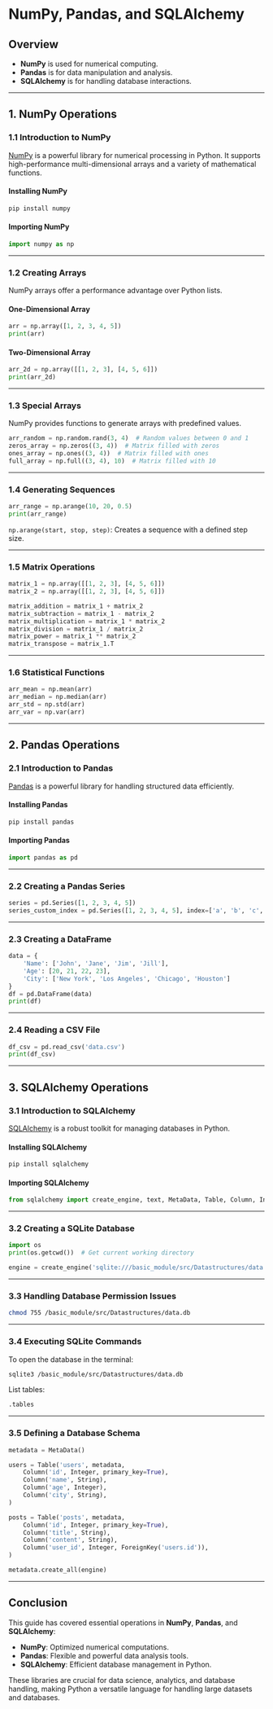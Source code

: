 # NumPy, Pandas, and SQLAlchemy

## Overview


- **NumPy** is used for numerical computing.
- **Pandas** is for data manipulation and analysis.
- **SQLAlchemy** is for handling database interactions.

---

## 1. NumPy Operations

### 1.1 Introduction to NumPy

[NumPy](https://numpy.org/) is a powerful library for numerical processing in Python. It supports high-performance multi-dimensional arrays and a variety of mathematical functions.

#### Installing NumPy

```sh
pip install numpy
```

#### Importing NumPy

```python
import numpy as np
```

---

### 1.2 Creating Arrays

NumPy arrays offer a performance advantage over Python lists.

#### One-Dimensional Array

```python
arr = np.array([1, 2, 3, 4, 5])
print(arr)
```

#### Two-Dimensional Array

```python
arr_2d = np.array([[1, 2, 3], [4, 5, 6]])
print(arr_2d)
```

---

### 1.3 Special Arrays

NumPy provides functions to generate arrays with predefined values.

```python
arr_random = np.random.rand(3, 4)  # Random values between 0 and 1
zeros_array = np.zeros((3, 4))  # Matrix filled with zeros
ones_array = np.ones((3, 4))  # Matrix filled with ones
full_array = np.full((3, 4), 10)  # Matrix filled with 10
```

---

### 1.4 Generating Sequences

```python
arr_range = np.arange(10, 20, 0.5)
print(arr_range)
```

`np.arange(start, stop, step)`: Creates a sequence with a defined step size.

---

### 1.5 Matrix Operations

```python
matrix_1 = np.array([[1, 2, 3], [4, 5, 6]])
matrix_2 = np.array([[1, 2, 3], [4, 5, 6]])

matrix_addition = matrix_1 + matrix_2
matrix_subtraction = matrix_1 - matrix_2
matrix_multiplication = matrix_1 * matrix_2
matrix_division = matrix_1 / matrix_2
matrix_power = matrix_1 ** matrix_2
matrix_transpose = matrix_1.T
```

---

### 1.6 Statistical Functions

```python
arr_mean = np.mean(arr)
arr_median = np.median(arr)
arr_std = np.std(arr)
arr_var = np.var(arr)
```

---

## 2. Pandas Operations

### 2.1 Introduction to Pandas

[Pandas](https://pandas.pydata.org/) is a powerful library for handling structured data efficiently.

#### Installing Pandas

```sh
pip install pandas
```

#### Importing Pandas

```python
import pandas as pd
```

---

### 2.2 Creating a Pandas Series

```python
series = pd.Series([1, 2, 3, 4, 5])
series_custom_index = pd.Series([1, 2, 3, 4, 5], index=['a', 'b', 'c', 'd', 'e'])
```

---

### 2.3 Creating a DataFrame

```python
data = {
    'Name': ['John', 'Jane', 'Jim', 'Jill'],
    'Age': [20, 21, 22, 23],
    'City': ['New York', 'Los Angeles', 'Chicago', 'Houston']
}
df = pd.DataFrame(data)
print(df)
```

---

### 2.4 Reading a CSV File

```python
df_csv = pd.read_csv('data.csv')
print(df_csv)
```

---

## 3. SQLAlchemy Operations

### 3.1 Introduction to SQLAlchemy

[SQLAlchemy](https://www.sqlalchemy.org/) is a robust toolkit for managing databases in Python.

#### Installing SQLAlchemy

```sh
pip install sqlalchemy
```

#### Importing SQLAlchemy

```python
from sqlalchemy import create_engine, text, MetaData, Table, Column, Integer, String, ForeignKey, insert, select
```

---

### 3.2 Creating a SQLite Database

```python
import os
print(os.getcwd())  # Get current working directory

engine = create_engine('sqlite:///basic_module/src/Datastructures/data.db', echo=True)
```

---

### 3.3 Handling Database Permission Issues

```sh
chmod 755 /basic_module/src/Datastructures/data.db
```

---

### 3.4 Executing SQLite Commands

To open the database in the terminal:

```sh
sqlite3 /basic_module/src/Datastructures/data.db
```

List tables:

```sh
.tables
```

---

### 3.5 Defining a Database Schema

```python
metadata = MetaData()

users = Table('users', metadata,
    Column('id', Integer, primary_key=True),
    Column('name', String),
    Column('age', Integer),
    Column('city', String),
)

posts = Table('posts', metadata,
    Column('id', Integer, primary_key=True),
    Column('title', String),
    Column('content', String),
    Column('user_id', Integer, ForeignKey('users.id')),
)

metadata.create_all(engine)
```

---

## Conclusion

This guide has covered essential operations in **NumPy**, **Pandas**, and **SQLAlchemy**:

- **NumPy**: Optimized numerical computations.
- **Pandas**: Flexible and powerful data analysis tools.
- **SQLAlchemy**: Efficient database management in Python.

These libraries are crucial for data science, analytics, and database handling, making Python a versatile language for handling large datasets and databases.

